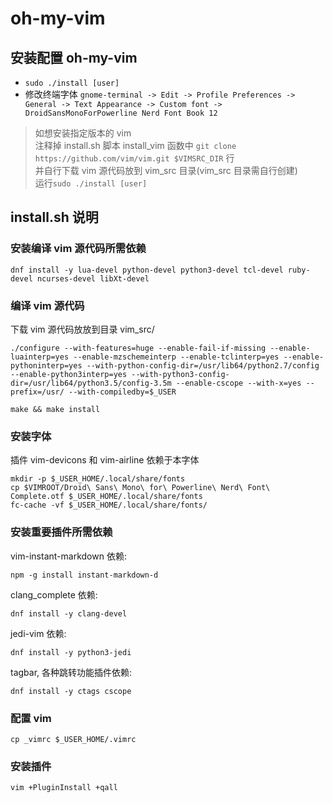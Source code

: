 # oh-my-vim

## 安装配置 oh-my-vim
* `sudo ./install [user]`
* 修改终端字体 `gnome-terminal -> Edit -> Profile Preferences -> General -> Text Appearance -> Custom font -> DroidSansMonoForPowerline Nerd Font Book 12`
>
> 如想安装指定版本的 vim<br>
> 注释掉 install.sh 脚本 install_vim 函数中 `git clone https://github.com/vim/vim.git $VIMSRC_DIR` 行<br>
> 并自行下载 vim 源代码放到 vim_src 目录(vim_src 目录需自行创建)<br>
> 运行`sudo ./install [user]`

## install.sh 说明
### 安装编译 vim 源代码所需依赖
```
dnf install -y lua-devel python-devel python3-devel tcl-devel ruby-devel ncurses-devel libXt-devel
```

### 编译 vim 源代码
下载 vim 源代码放放到目录 vim_src/
```
./configure --with-features=huge --enable-fail-if-missing --enable-luainterp=yes --enable-mzschemeinterp --enable-tclinterp=yes --enable-pythoninterp=yes --with-python-config-dir=/usr/lib64/python2.7/config --enable-python3interp=yes --with-python3-config-dir=/usr/lib64/python3.5/config-3.5m --enable-cscope --with-x=yes --prefix=/usr/ --with-compiledby=$_USER

make && make install
```

### 安装字体
插件 vim-devicons 和 vim-airline 依赖于本字体
```
mkdir -p $_USER_HOME/.local/share/fonts
cp $VIMROOT/Droid\ Sans\ Mono\ for\ Powerline\ Nerd\ Font\ Complete.otf $_USER_HOME/.local/share/fonts
fc-cache -vf $_USER_HOME/.local/share/fonts/
```

### 安装重要插件所需依赖
vim-instant-markdown 依赖:
```
npm -g install instant-markdown-d
```
clang_complete 依赖:
```
dnf install -y clang-devel
```
jedi-vim 依赖:
```
dnf install -y python3-jedi
```
tagbar, 各种跳转功能插件依赖:
```
dnf install -y ctags cscope
```

### 配置 vim
```
cp _vimrc $_USER_HOME/.vimrc
```

### 安装插件
```
vim +PluginInstall +qall
```
